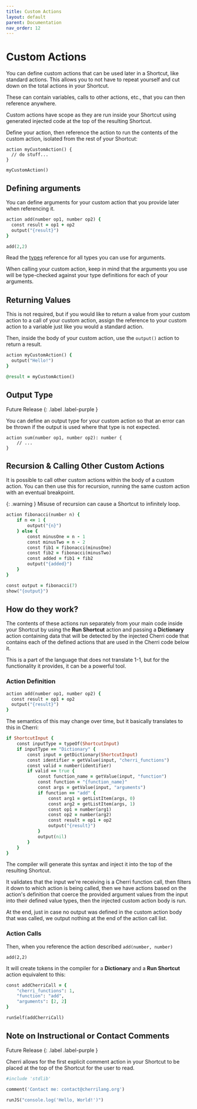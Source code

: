 ```yaml
---
title: Custom Actions
layout: default
parent: Documentation
nav_order: 12
---
```


# Custom Actions

You can define custom actions that can be used later in a Shortcut, like standard actions. This allows you to not have to repeat yourself and cut down on the total actions in your Shortcut.

These can contain variables, calls to other actions, etc., that you can then reference anywhere.

Custom actions have scope as they are run inside your Shortcut using generated injected code at the top of the resulting Shortcut.

Define your action, then reference the action to run the contents of the custom action, isolated from the rest of your Shortcut:

```
action myCustomAction() {
  // do stuff...
}

myCustomAction()
```

## Defining arguments

You can define arguments for your custom action that you provide later when referencing it.

```ruby
action add(number op1, number op2) {
  const result = op1 + op2
  output("{result}")
}

add(2,2)
```

Read the [types](types) reference for all types you can use for arguments.

When calling your custom action, keep in mind that the arguments you use will be type-checked against your type definitions for each of your arguments.

## Returning Values

This is not required, but if you would like to return a value from your custom action to a call of your custom action, assign the reference to your custom action to a variable just like you would a standard action.

Then, inside the body of your custom action, use the `output()` action to return a result.

```ruby
action myCustomAction() {
  output("Hello!")
}

@result = myCustomAction()
```

## Output Type

Future Release
{: .label .label-purple }

You can define an output type for your custom action so that an error can be thrown if the output is used where that type is not expected.

```
action sum(number op1, number op2): number {
    // ...
}
```

## Recursion & Calling Other Custom Actions

It is possible to call other custom actions within the body of a custom action. You can then use this for recursion, running the same custom action with an eventual breakpoint.

{: .warning }
Misuse of recursion can cause a Shortcut to infinitely loop.

```ruby
action fibonacci(number n) {
    if n <= 1 {
        output("{n}")
    } else {
        const minusOne = n - 1
        const minusTwo = n - 2
        const fib1 = fibonacci(minusOne)
        const fib2 = fibonacci(minusTwo)
        const added = fib1 + fib2
        output("{added}")
    }
}

const output = fibonacci(7)
show("{output}")
```

## How do they work?

The contents of these actions run separately from your main code inside your Shortcut by using the **Run Shortcut** action and passing a **Dictionary** action containing data that will be detected by the injected Cherri code that contains each of the defined actions that are used in the Cherri code below it.

This is a part of the language that does not translate 1-1, but for the functionality it provides, it can be a powerful tool.

### Action Definition

```ruby
action add(number op1, number op2) {
  const result = op1 + op2
  output("{result}")
}
```

The semantics of this may change over time, but it basically translates to this in Cherri:

```ruby
if ShortcutInput {
    const inputType = typeOf(ShortcutInput)
    if inputType == "Dictionary" {
        const input = getDictionary(ShortcutInput)
        const identifier = getValue(input, "cherri_functions")
        const valid = number(identifier)
        if valid == true {
            const function_name = getValue(input, "function")
            const function = "{function_name}"
            const args = getValue(input, "arguments")
            if function == "add" {
                const arg1 = getListItem(args, 0)
                const arg2 = getListItem(args, 1)
                const op1 = number(arg1)
                const op2 = number(arg2)
                const result = op1 + op2
                output("{result}")
            }
            output(nil)
        }
    }
}
```

The compiler will generate this syntax and inject it into the top of the resulting Shortcut.

It validates that the input we're receiving is a Cherri function call, then filters it down to which action is being called, then we have actions based on the action's definition that coerce the provided argument values from the input into their defined value types, then the injected custom action body is run.

At the end, just in case no output was defined in the custom action body that was called, we output nothing at the end of the action call list.

### Action Calls

Then, when you reference the action described `add(number, number)`

```
add(2,2)
```

It will create tokens in the compiler for a **Dictionary** and a **Run Shortcut** action equivalent to this:

```ruby
const addCherriCall = {
    "cherri_functions": 1,
    "function": "add",
    "arguments": [2, 2]
}

runSelf(addCherriCall)
```

## Note on Instructional or Contact Comments

Future Release
{: .label .label-purple }

Cherri allows for the first explicit comment action in your Shortcut to be placed at the top of the Shortcut for the user to read.

```ruby
#include 'stdlib'

comment('Contact me: contact@cherrilang.org')

runJS("console.log('Hello, World!')")
```
